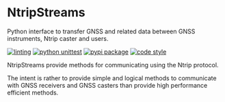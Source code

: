# NtripStreams

Python interface to transfer GNSS and related data between GNSS instruments, Ntrip caster and users.

[![linting](https://github.com/stenseng/ntripstreams/actions/workflows/linter.yml/badge.svg)](https://github.com/stenseng/ntripstreams/actions/workflows/linter.yml)
[![python unittest](https://github.com/stenseng/ntripstreams/actions/workflows/unittest.yml/badge.svg)](https://github.com/stenseng/ntripstreams/actions/workflows/unittest.yml)
[![pypi package](https://badge.fury.io/py/ntripstreams.svg)](https://pypi.org/project/ntripstreams)
[![code style](https://img.shields.io/badge/code%20style-black-000000.svg)](https://github.com/python/black)

NtripStreams provide methods for communicating using the Ntrip protocol.

The intent is rather to provide simple and logical methods to communicate with GNSS receivers and GNSS casters than provide high performance efficient methods.
